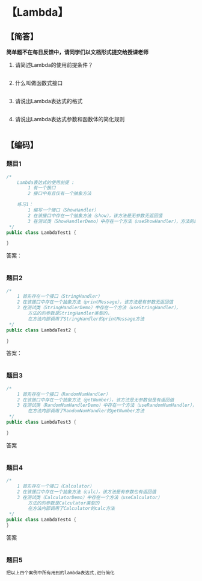 

# 【Lambda】

## 【简答】

**简单题不在每日反馈中，请同学们以文档形式提交给授课老师**

1. 请简述Lambda的使用前提条件？

   ```
   
   ```

2. 什么叫做函数式接口

   ```
   
   ```

3. 请说出Lambda表达式的格式

   ```
   
   ```
   
4. 请说出Lambda表达式参数和函数体的简化规则

   ```
   
   ```



   


## 【编码】



### 题目1

```java
/*
    Lambda表达式的使用前提 :
        1 有一个接口
        2 接口中有且仅有一个抽象方法

    练习1：
        1 编写一个接口（ShowHandler）
        2 在该接口中存在一个抽象方法（show），该方法是无参数无返回值
        3 在测试类（ShowHandlerDemo）中存在一个方法（useShowHandler），方法的的参数是ShowHandler类型的，在方法内部调用了ShowHandler的show方法
 */
public class LambdaTest1 {

}

```



答案：

```java

```



### 题目2

```java
/*
    1 首先存在一个接口（StringHandler）
    2 在该接口中存在一个抽象方法（printMessage），该方法是有参数无返回值
    3 在测试类（StringHandlerDemo）中存在一个方法（useStringHandler），
        方法的的参数是StringHandler类型的，
        在方法内部调用了StringHandler的printMessage方法
 */
public class LambdaTest2 {

}
```

答案：

```java

```



### 题目3

```java
/*
    1 首先存在一个接口（RandomNumHandler）
    2 在该接口中存在一个抽象方法（getNumber），该方法是无参数但是有返回值
    3 在测试类（RandomNumHandlerDemo）中存在一个方法（useRandomNumHandler），方法的的参数是RandomNumHandler类型的
        在方法内部调用了RandomNumHandler的getNumber方法
 */
public class LambdaTest3 {

}
```

答案

```java
```



### 题目4

```java
/*
    1 首先存在一个接口（Calculator）
    2 在该接口中存在一个抽象方法（calc），该方法是有参数也有返回值
    3 在测试类（CalculatorDemo）中存在一个方法（useCalculator）
        方法的的参数是Calculator类型的
        在方法内部调用了Calculator的calc方法
 */
public class LambdaTest4 {
}

```

答案

```java

```



### 题目5

```java
把以上四个案例中所有用到的lambda表达式,进行简化
```



